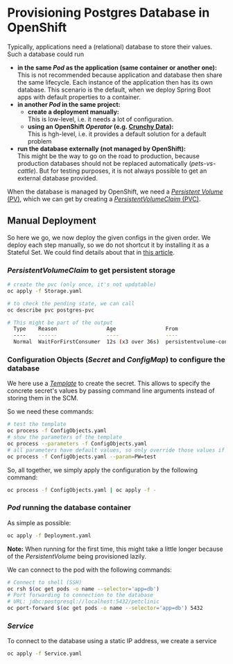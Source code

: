 # Provisioning Postgres Database in OpenShift

Typically, applications need a (relational) database to store their values.
Such a database could run

- **in the same _Pod_ as the application (same container or another one):**\
  This is not recommended because application and database then share the same lifecycle. Each instance of the application then has its own database.
  This scenario is the default, when we deploy Spring Boot apps with default properties to a container.
- **in another _Pod_ in the same project:**
  - **create a deployment manually:**\
    This is low-level, i.e. it needs a lot of configuration.
  - **using an OpenShift _Operator_ (e.g. [Crunchy Data](https://github.com/CrunchyData/postgres-operator)):**\
    This is hgh-level, i.e. it provides a default solution for a default problem
- **run the database externally (not managed by OpenShift):**\
  This might be the way to go on the road to production, because production databases should not be replaced automatically (_pets-vs-cattle_).
  But for testing purposes, it is not always possible to get an external database provided.

When the database is managed by OpenShift, we need a [_Persistent Volume_ (PV)](https://kubernetes.io/docs/concepts/storage/persistent-volumes/),
which we can get by creating a [_PersistentVolumeClaim_ (PVC)](https://kubernetes.io/docs/concepts/storage/persistent-volumes/#persistentvolumeclaims). 

## Manual Deployment

So here we go, we now deploy the given configs in the given order.
We deploy each step manually, so we do not shortcut it by installing it as
a Stateful Set. We could find details about that in [this article](https://zesty.co/blog/deploy-databases-kubernetes/).

### _PersistentVolumeClaim_ to get persistent storage

```bash
# create the pvc (only once, it's not updatable)
oc apply -f Storage.yaml

# to check the pending state, we can call
oc describe pvc postgres-pvc

# This might be part of the output
  Type    Reason                Age                From                         Message
  ----    ------                ----               ----                         -------
  Normal  WaitForFirstConsumer  12s (x3 over 36s)  persistentvolume-controller  waiting for first consumer to be created before binding
```

### Configuration Objects (_Secret_ and _ConfigMap_) to configure the database

We here use a [_Template_](https://docs.openshift.com/container-platform/4.16/openshift_images/using-templates.html)
to create the secret. This allows to specify the concrete secret's values by passing command line arguments instead of storing them in the SCM.

So we need these commands:

```bash
# test the template
oc process -f ConfigObjects.yaml
# show the parameters of the template
oc process --parameters -f ConfigObjects.yaml
# all parameters have default values, so only override those values if needed
oc process -f ConfigObjects.yaml --param=PW=test
```

So, all together, we simply apply the configuration by the following command:

```bash
oc process -f ConfigObjects.yaml | oc apply -f -
```

### _Pod_ running the database container

As simple as possible:

```bash
oc apply -f Deployment.yaml
```

**Note:** When running for the first time, this might take a little longer because of the _PersistentVolume_
being provisioned lazily.

We can connect to the pod with the following commands:

```bash
# Connect to shell (SSH)
oc rsh $(oc get pods -o name --selector='app=db')
# Port forwarding to connection to the database
# URL: jdbc:postgresql://localhost:5432/petclinic
oc port-forward $(oc get pods -o name --selector='app=db') 5432
```



### _Service_

To connect to the database using a static IP address, we create a service

```bash
oc apply -f Service.yaml
```
